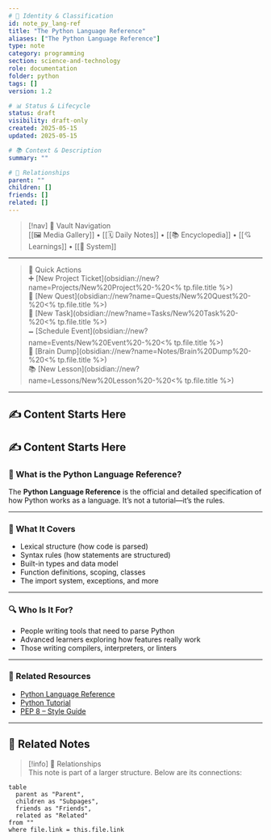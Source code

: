 ```yaml
---
# 📄 Identity & Classification
id: note_py_lang-ref
title: "The Python Language Reference"
aliases: ["The Python Language Reference"]
type: note
category: programming
section: science-and-technology
role: documentation
folder: python
tags: []
version: 1.2

# 📊 Status & Lifecycle
status: draft
visibility: draft-only
created: 2025-05-15
updated: 2025-05-15

# 📚 Context & Description
summary: ""

# 🧱 Relationships
parent: ""
children: []
friends: []
related: []
---
```



> [!nav] 🧱 Vault Navigation  
> [[🖼 Media Gallery]] • [[🗓 Daily Notes]] • [[📚 Encyclopedia]] • [[💘 Learnings]] • [[🧠 System]]

---

> 🌛 Quick Actions  
> ➕ [New Project Ticket](obsidian://new?name=Projects/New%20Project%20-%20<% tp.file.title %>)  
> 🌹 [New Quest](obsidian://new?name=Quests/New%20Quest%20-%20<% tp.file.title %>)  
> 🎯 [New Task](obsidian://new?name=Tasks/New%20Task%20-%20<% tp.file.title %>)  
> 🗕 [Schedule Event](obsidian://new?name=Events/New%20Event%20-%20<% tp.file.title %>)  
> 📝 [Brain Dump](obsidian://new?name=Notes/Brain%20Dump%20-%20<% tp.file.title %>)  
> 📚 [New Lesson](obsidian://new?name=Lessons/New%20Lesson%20-%20<% tp.file.title %>)

---

## ✍️ Content Starts Here

## ✍️ Content Starts Here

### 📘 What is the Python Language Reference?

The **Python Language Reference** is the official and detailed specification of how Python works as a language. It’s not a tutorial—it’s the rules.

---

### 📜 What It Covers

- Lexical structure (how code is parsed)
- Syntax rules (how statements are structured)
- Built-in types and data model
- Function definitions, scoping, classes
- The import system, exceptions, and more

---

### 🔍 Who Is It For?

- People writing tools that need to parse Python
- Advanced learners exploring how features really work
- Those writing compilers, interpreters, or linters

---

### 🔗 Related Resources

- [Python Language Reference](https://docs.python.org/3/reference/)
- [Python Tutorial](https://docs.python.org/3/tutorial/)
- [PEP 8 – Style Guide](https://peps.python.org/pep-0008/)


---

## 🔗 Related Notes

> [!info] 🧠 Relationships  
> This note is part of a larger structure. Below are its connections:

```dataview
table
  parent as "Parent",
  children as "Subpages",
  friends as "Friends",
  related as "Related"
from ""
where file.link = this.file.link
```
